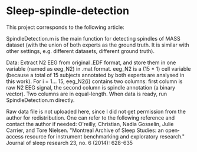 # Sleep-spindle-detection
This project corresponds to the following article:

SpindleDetection.m is the main function for detecting spindles of MASS dataset (with the union of both experts as the ground truth. It is similar with other settings, e.g. different datasets, different ground truth).

Data: Extract N2 EEG from original .EDF format, and store them in one variable (named as eeg_N2) in .mat format. eeg_N2 is a (15 * 1) cell variable (because a total of 15 subjects annotated by both experts are analysed in this work). For i = 1... 15, eeg_N2{i} contains two columns: first column is raw N2 EEG signal, the second column is spindle annotation (a binary vector). Two columns are in equal-length. When data is ready, run SpindleDetection.m directly.

Raw data file is not uploaded here, since I did not get permission from the author for redistribution. One can refer to the following reference and contact the author if needed:
O'reilly, Christian, Nadia Gosselin, Julie Carrier, and Tore Nielsen. "Montreal Archive of Sleep Studies: an open‐access resource for instrument benchmarking and exploratory research." Journal of sleep research 23, no. 6 (2014): 628-635
